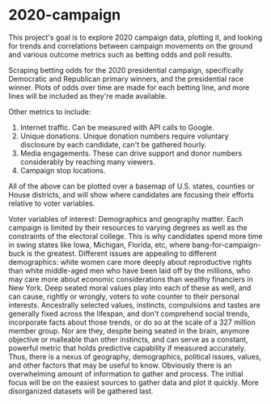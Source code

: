 # 2020-campaign
This project's goal is to explore 2020 campaign data, plotting it, and looking for trends and correlations between campaign movements on the ground and various outcome metrics such as betting odds and poll results.

Scraping betting odds for the 2020 presidential campaign, specifically Democratic and Republican primary winners, and the presidential race winner. Plots of odds over time are made for each betting line, and more lines will be included as they're made available.

Other metrics to include:
1. Internet traffic. Can be measured with API calls to Google.
2. Unique donations. Unique donation numbers require voluntary disclosure by each candidate, can't be gathered hourly.
3. Media engagements. These can drive support and donor numbers considerably by reaching many viewers.
4. Campaign stop locations.

All of the above can be plotted over a basemap of U.S. states, counties or House districts, and will show where candidates are focusing their efforts relative to voter variables.

Voter variables of interest:
Demographics and geography matter. Each campaign is limited by their resources to varying degrees as well as the constraints of the electoral college. This is why candidates spend more time in swing states like Iowa, Michigan, Florida, etc, where bang-for-campaign-buck is the greatest. Different issues are appealing to different demographics: white women care more deeply about reproductive rights than white middle-aged men who have been laid off by the millions, who may care more about economic considerations than wealthy financiers in New York. Deep seated moral values play into each of these as well, and can cause, rightly or wrongly, voters to vote counter to their personal interests. Ancestrally selected values, instincts, compulsions and tastes are generally fixed across the lifespan, and don't comprehend social trends, incorporate facts about those trends, or do so at the scale of a 327 million member group. Nor are they, despite being seated in the brain, anymore objective or malleable than other instincts, and can serve as a constant, powerful metric that holds predictive capability if measured accurately. Thus, there is a nexus of geography, demographics, political issues, values, and other factors that may be useful to know. Obviously there is an overwhelming amount of information to gather and process. The initial focus will be on the easiest sources to gather data and plot it quickly. More disorganized datasets will be gathered last.

